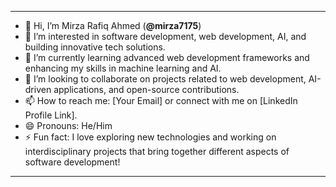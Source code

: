 
---
- 👋 Hi, I’m Mirza Rafiq Ahmed (**@mirza7175**)
- 👀 I’m interested in software development, web development, AI, and building innovative tech solutions.  
- 🌱 I’m currently learning advanced web development frameworks and enhancing my skills in machine learning and AI.  
- 💞️ I’m looking to collaborate on projects related to web development, AI-driven applications, and open-source contributions.  
- 📫 How to reach me: [Your Email] or connect with me on [LinkedIn Profile Link].  
- 😄 Pronouns: He/Him  
- ⚡ Fun fact: I love exploring new technologies and working on interdisciplinary projects that bring together different aspects of software development!

---
